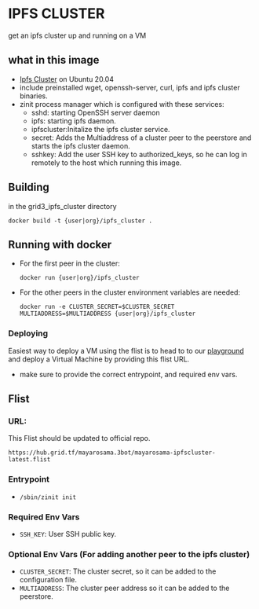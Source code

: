 # IPFS CLUSTER

get an ipfs cluster up and running on a VM

## what in this image
- [Ipfs Cluster](https://ipfscluster.io/) on Ubuntu 20.04
- include preinstalled wget, openssh-server, curl, ipfs and ipfs cluster binaries.
- zinit process manager which is configured with these services:
     - sshd: starting OpenSSH server daemon 
     - ipfs: starting ipfs daemon.
     - ipfscluster:Initalize the ipfs cluster service.
     - secret: Adds the Multiaddress of a cluster peer to the peerstore and starts the ipfs cluster daemon. 
     - sshkey: Add the user SSH key to authorized_keys, so he can log in remotely to the host which running this image.

## Building

in the grid3_ipfs_cluster directory

`docker build -t {user|org}/ipfs_cluster .`

## Running with docker
- For the first peer in the cluster:
     
     `docker run {user|org}/ipfs_cluster`
- For the other peers in the cluster environment variables are needed:

     `docker run -e CLUSTER_SECRET=$CLUSTER_SECRET MULTIADDRESS=$MULTIADDRESS {user|org}/ipfs_cluster`

### Deploying
Easiest way to deploy a VM using the flist is to head to to our [playground](https://play.grid.tf) and deploy a Virtual Machine by providing this flist URL.
* make sure to provide the correct entrypoint, and required env vars.




## Flist
### URL:
This Flist should be updated to official repo.
```
https://hub.grid.tf/mayarosama.3bot/mayarosama-ipfscluster-latest.flist
```

### Entrypoint
- `/sbin/zinit init`


### Required Env Vars
- `SSH_KEY`: User SSH public key.

### Optional Env Vars (For adding another peer to the ipfs cluster)
- `CLUSTER_SECRET`: The cluster secret, so it can be added to the configuration file.
- `MULTIADDRESS`: The cluster peer address so it can be added to the peerstore.

